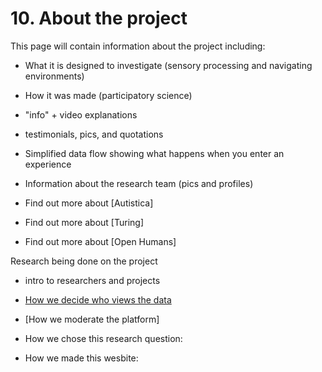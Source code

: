 # 10. About the project

This page will contain information about the project including: 

* What it is designed to investigate (sensory processing and navigating environments)
* How it was made (participatory science)
* "info" + video explanations
* testimonials, pics, and quotations
* Simplified data flow showing what happens when you enter an experience

* Information about the research team (pics and profiles)

* Find out more about [Autistica]
* Find out more about [Turing]
* Find out more about [Open Humans]

Research being done on the project
* intro to researchers and projects

* [How we decide who views the data]()
* [How we moderate the platform]
* How we chose this research question:
* How we made this wesbite:
